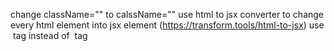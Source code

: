 change className="" to calssName=""
use html to jsx converter to change every html element into jsx element (https://transform.tools/html-to-jsx)
use <Image> tag instead of <img> tag
